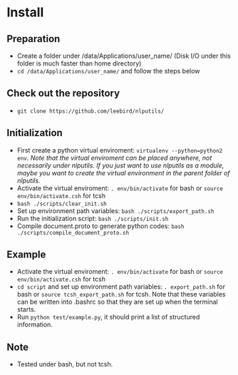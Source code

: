 # Install

## Preparation
- Create a folder under /data/Applications/user_name/ (Disk I/O under this folder is much faster than home directory)
- `cd /data/Applications/user_name/` and follow the steps below

## Check out the repository
- `git clone https://github.com/leebird/nlputils/`

## Initialization
- First create a python virtual enviroment: `virtualenv --python=python2 env`. _Note that the virtual enviroment can be placed anywhere, not necessarily under nlputils. If you just want to use nlputils as a module, maybe you want to create the virtual environment in the parent folder of nlputils._
- Activate the virtual enviroment: `. env/bin/activate` for bash or `source env/bin/activate.csh` for tcsh
- `bash ./scripts/clear_init.sh`
- Set up environment path variables: `bash ./scripts/export_path.sh`
- Run the initialization script: `bash ./scripts/init.sh`
- Compile document.proto to generate python codes: `bash ./scripts/compile_document_proto.sh`

## Example
- Activate the virtual enviroment: `. env/bin/activate` for bash or `source env/bin/activate.csh` for tcsh
- `cd script` and set up environment path variables: `. export_path.sh` for bash or `source tcsh_export_path.sh` for tcsh. Note that these variables can be written into .bashrc so that they are set up when the terminal starts.
- Run `python test/example.py`, it should print a list of structured information.

## Note
- Tested under bash, but not tcsh.
